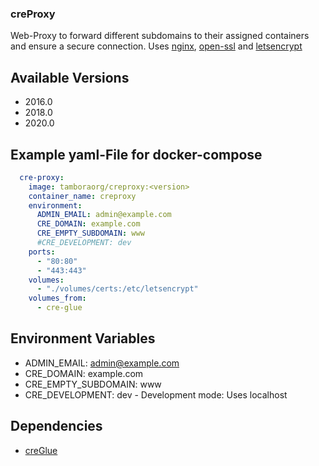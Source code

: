 ### creProxy
Web-Proxy to forward different subdomains to their assigned containers and ensure a secure connection.
Uses [nginx](https://nginx.org/), [open-ssl](https://www.openssl.org/) and [letsencrypt](https://letsencrypt.org/)

##  Available Versions
 * 2016.0
 * 2018.0
 * 2020.0

## Example yaml-File for docker-compose

```yaml
  cre-proxy:
    image: tamboraorg/creproxy:<version>
    container_name: creproxy
    environment:
      ADMIN_EMAIL: admin@example.com
      CRE_DOMAIN: example.com
      CRE_EMPTY_SUBDOMAIN: www
      #CRE_DEVELOPMENT: dev 
    ports:
      - "80:80"
      - "443:443"
    volumes:
      - "./volumes/certs:/etc/letsencrypt"
    volumes_from:
      - cre-glue
```

## Environment Variables

 * ADMIN_EMAIL: admin@example.com
 * CRE_DOMAIN: example.com
 * CRE_EMPTY_SUBDOMAIN: www
 * CRE_DEVELOPMENT: dev  - Development mode: Uses localhost 

## Dependencies

 * [creGlue](https://github.com/creDocker/creGlue) 



